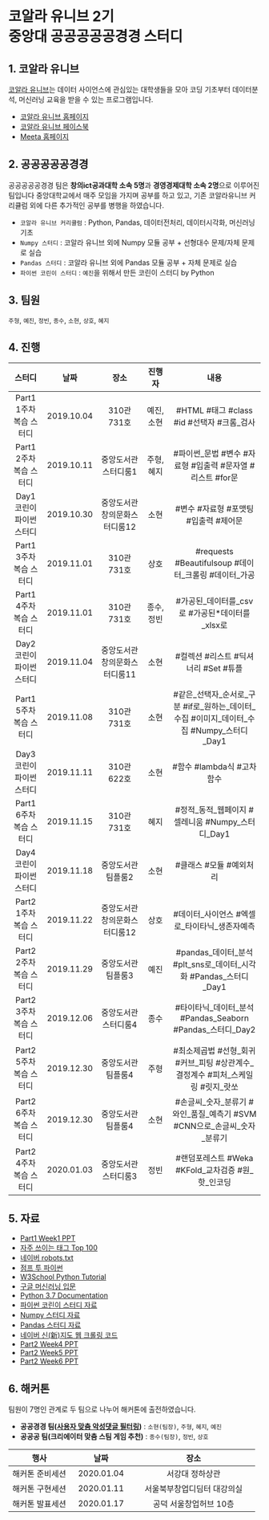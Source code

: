 # 코알라 유니브 2기 <br/>중앙대 공공공공공경경 스터디

## 1. 코알라 유니브

[코알라 유니브](https://coalastudy.com/p/%EC%BD%94%EC%95%8C%EB%9D%BC%EC%9C%A0%EB%8B%88%EB%B8%8C)는 데이터 사이언스에 관심있는 대학생들을 모아 코딩 기초부터 데이터분석, 머신러닝 교육을 받을 수 있는 프로그램입니다.

- [코알라 유니브 홈페이지](https://coalastudy.com/)
- [코알라 유니브 페이스북](https://www.facebook.com/coalastudy/)
- [Meeta 홈페이지](https://meeta.io/)

## 2. 공공공공공경경

공공공공공경경 팀은 **창의ict공과대학 소속 5명**과 **경영경제대학 소속 2명**으로 이루어진 팀입니다 중앙대학교에서 매주 모임을 가지며 공부를 하고 있고, 기존 코알라유니브 커리큘럼 외에 다른 추가적인 공부를 병행을 하였습니다.

- `코알라 유니브 커리큘럼` : Python, Pandas, 데이터전처리, 데이터시각화, 머신러닝 기초
- `Numpy 스터디` : 코알라 유니브 외에 Numpy 모듈 공부 + 선형대수 문제/자체 문제로 실습
- `Pandas 스터디` : 코알라 유니브 외에 Pandas 모듈 공부 + 자체 문제로 실습
- `파이썬 코린이 스터디` : `예진`을 위해서 만든 코린이 스터디 by Python

## 3. 팀원

`주형`, `예진`, `정빈`, `종수`, `소현`, `상호`, `혜지`

## 4. 진행

<table>
    <thread>
        <tr>
            <th align="center" width="15%">스터디</th>
            <th align="center" width="10%">날짜</th>
            <th align="center" width="23%">장소</th>
            <th align="center" width="12%">진행자</th>
            <th align="center" width="40%">내용</th>
        </tr>
    </thread>
    <tbody>
        <tr>
            <td align="center">Part1 1주차<br>복습 스터디</td>
            <td align="center">2019.10.04</td>
            <td align="center">310관 731호</td>
            <td align="center">예진, 소현</td>
            <td align="center">#HTML #태그 #class #id #선택자 #크롬_검사</td>
        </tr>
        <tr>
            <td align="center">Part1 2주차<br>복습 스터디</td>
            <td align="center">2019.10.11</td>
            <td align="center">중앙도서관 스터디룸1</td>
            <td align="center">주형, 혜지</td>
            <td align="center">#파이썬_문법 #변수 #자료형 #입출력 #문자열 #리스트 #for문</td>
        </tr>
        <tr>
            <td align="center">Day1 코린이<br>파이썬 스터디</td>
            <td align="center">2019.10.30</td>
            <td align="center">중앙도서관<br>창의문화스터디룸12</td>
            <td align="center">소현</td>
            <td align="center">#변수 #자료형 #포맷팅 #입출력 #제어문</td>
        </tr>
        <tr>
            <td align="center">Part1 3주차<br>복습 스터디</td>
            <td align="center">2019.11.01</td>
            <td align="center">310관 731호</td>
            <td align="center">상호</td>
            <td align="center">#requests #Beautifulsoup #데이터_크롤링 #데이터_가공</td>
        </tr>
        <tr>
            <td align="center">Part1 4주차<br>복습 스터디</td>
            <td align="center">2019.11.01</td>
            <td align="center">310관 731호</td>
            <td align="center">종수, 정빈</td>
            <td align="center">#가공된_데이터를_csv로 #가공된*데이터를_xlsx로</td>
        </tr>
        <tr>
            <td align="center">Day2 코린이<br>파이썬 스터디</td>
            <td align="center">2019.11.04</td>
            <td align="center">중앙도서관<br>창의문화스터디룸11</td>
            <td align="center">소현</td>
            <td align="center">#컬렉션 #리스트 #딕셔너리 #Set #튜플</td>
        </tr>
        <tr>
            <td align="center">Part1 5주차<br>복습 스터디</td>
            <td align="center">2019.11.08</td>
            <td align="center">310관 731호</td>
            <td align="center">소현</td>
            <td align="center">#같은_선택자_순서로_구분 #if로_원하는_데이터_수집 #이미지_데이터_수집 #Numpy_스터디_Day1</td>
        </tr>
        <tr>
            <td align="center">Day3 코린이<br>파이썬 스터디</td>
            <td align="center">2019.11.11</td>
            <td align="center">310관 622호</td>
            <td align="center">소현</td>
            <td align="center">#함수 #lambda식 #고차함수</td>
        </tr>
        <tr>
            <td align="center">Part1 6주차<br>복습 스터디</td>
            <td align="center">2019.11.15</td>
            <td align="center">310관 731호</td>
            <td align="center">혜지</td>
            <td align="center">#정적_동적_웹페이지 #셀레니움 #Numpy_스터디_Day1</td>
        </tr>
        <tr>
            <td align="center">Day4 코린이<br>파이썬 스터디</td>
            <td align="center">2019.11.18</td>
            <td align="center">중앙도서관 팀플룸2</td>
            <td align="center">소현</td>
            <td align="center">#클래스 #모듈 #예외처리</td>
        </tr>
        <tr>
            <td align="center">Part2 1주차<br>복습 스터디</td>
            <td align="center">2019.11.22</td>
            <td align="center">중앙도서관<br>창의문화스터디룸12</td>
            <td align="center">상호</td>
            <td align="center">#데이터_사이언스 #엑셀로_타이타닉_생존자예측</td>
        </tr>
        <tr>
            <td align="center">Part2 2주차<br>복습 스터디</td>
            <td align="center">2019.11.29</td>
            <td align="center">중앙도서관 팀플룸3</td>
            <td align="center">예진</td>
            <td align="center">#pandas_데이터_분석 #plt_sns로_데이터_시각화 #Pandas_스터디_Day1</td>
        </tr>
        <tr>
            <td align="center">Part2 3주차<br>복습 스터디</td>
            <td align="center">2019.12.06</td>
            <td align="center">중앙도서관 스터디룸4</td>
            <td align="center">종수</td>
            <td align="center">#타이타닉_데이터_분석 #Pandas_Seaborn #Pandas_스터디_Day2</td>
        </tr>
        <tr>
            <td align="center">Part2 5주차<br>복습 스터디</td>
            <td align="center">2019.12.30</td>
            <td align="center">중앙도서관 팀플룸4</td>
            <td align="center">주형</td>
            <td align="center">#최소제곱법 #선형_회귀 #커브_피팅 #상관계수_결정계수 #피처_스케일링 #릿지_랏쏘</td>
        </tr>
        <tr>
            <td align="center">Part2 6주차<br>복습 스터디</td>
            <td align="center">2019.12.30</td>
            <td align="center">중앙도서관 팀플룸4</td>
            <td align="center">소현</td>
            <td align="center">#손글씨_숫자_분류기 #와인_품질_예측기 #SVM #CNN으로_손글씨_숫자_분류기</td>
        </tr>
        <tr>
            <td align="center">Part2 4주차<br>복습 스터디</td>
            <td align="center">2020.01.03</td>
            <td align="center">중앙도서관 스터디룸3</td>
            <td align="center">정빈</td>
            <td align="center">#랜덤포레스트 #Weka #KFold_교차검증 #원_핫_인코딩</td>
        </tr>
    </tbody>
</table>

## 5. 자료

- [Part1 Week1 PPT](https://github.com/CoodingPenguin/coala-univ-2/blob/master/part1-data-crawling/week1/material/week1_part_3%2C4_sohyun.pdf)
- [자주 쓰이는 태그 Top 100](https://www.advancedwebranking.com/html/)
- [네이버 robots.txt](https://www.naver.com/robots.txt)
- [점프 투 파이썬](https://wikidocs.net/book/1)
- [W3School Python Tutorial](https://www.w3schools.com/python/default.asp)
- [구글 머신러닝 입문](https://developers.google.com/machine-learning/crash-course?hl=ko)
- [Python 3.7 Documentation](https://docs.python.org/ko/3.7/index.html)
- [파이썬 코린이 스터디 자료](https://github.com/CoodingPenguin/coala-univ-2/tree/master/python-beginner-study)
- [Numpy 스터디 자료](https://github.com/CoodingPenguin/coala-univ-2/tree/master/numpy-study)
- [Pandas 스터디 자료](https://github.com/CoodingPenguin/coala-univ-2/tree/master/pandas-study)
- [네이버 신(新)지도 웹 크롤링 코드](https://gist.github.com/IamGroooooot/9e682ad8d800db9a06d86954d0421e4b)
- [Part2 Week4 PPT](https://github.com/CoodingPenguin/coala-univ-2/tree/master/part2-data-science/week4/material)
- [Part2 Week5 PPT](https://github.com/CoodingPenguin/coala-univ-2/tree/master/part2-data-science/week5/material)
- [Part2 Week6 PPT](https://github.com/CoodingPenguin/coala-univ-2/tree/master/part2-data-science/week6/material)

## 6. 해커톤

팀원이 7명인 관계로 두 팀으로 나누어 해커톤에 출전하였습니다.

- **공공경경 팀([사용자 맞춤 악성댓글 필터링](https://github.com/users/IamGroooooot/projects/1))** : `소현(팀장)`, `주형`, `혜지`, `예진`
- **공공공 팀(크리에이터 맞춤 스팀 게임 추천)** : `종수(팀장)`, `정빈`, `상호`

<table>
    <thread>
        <tr>
            <th align="center" width="25%">행사</th>
            <th align="center" width="25%">날짜</th>
            <th align="center" width="50%">장소</th>
        </tr>
    </thread>
    <tbody>
        <tr>
            <td align="center">해커톤 준비세션</td>
            <td align="center">2020.01.04</td>
            <td align="center">서강대 정하상관</td>
        </tr>
        <tr>
            <td align="center">해커톤 구현세션</td>
            <td align="center">2020.01.11</td>
            <td align="center">서울북부창업디딤터 대강의실</td>
        </tr>
        <tr>
            <td align="center">해커톤 발표세션</td>
            <td align="center">2020.01.17</td>
            <td align="center">공덕 서울창업허브 10층</td>
        </tr>
    </tbody>
</table>
